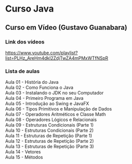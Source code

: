 # Curso Java
## Curso em Vídeo (Gustavo Guanabara)

### Link dos vídeos
<https://www.youtube.com/playlist?list=PLHz_AreHm4dkI2ZdjTwZA4mPMxWTfNSpR>

### Lista de aulas

Aula 01 - História do Java  
Aula 02 - Como Funciona o Java  
Aula 03 - Instalando o JDK no seu Computador  
Aula 04 - Primeiro Programa em Java  
Aula 05 - Introdução ao Swing e JavaFX  
Aula 06 - Tipos Primitivos e Manipulação de Dados  
Aula 07 - Operadores Aritméticos e Classe Math  
Aula 08 - Operadores Lógicos e Relacionais  
Aula 09 - Estruturas Condicionais (Parte 1)  
Aula 10 - Estruturas Condicionais (Parte 2)  
Aula 11 - Estruturas de Repetição (Parte 1)  
Aula 12 - Estruturas de Repetição (Parte 2)  
Aula 13 - Estruturas de Repetição (Parte 3)  
Aula 14 - Vetores  
Aula 15 - Métodos  